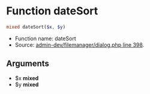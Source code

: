 Function dateSort
===========================





```php
mixed dateSort($x, $y)
```

* Function name: dateSort
* Source: [admin-dev/filemanager/dialog.php line 398](https://github.com/PrestaShop/PrestaShop/blob/1.6.0.4/admin-dev/filemanager/dialog.php#L398).

Arguments
---------

* $x **mixed**
* $y **mixed**

